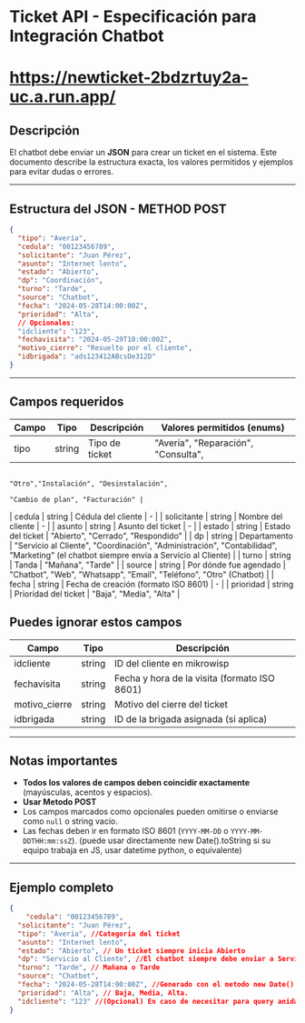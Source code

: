 # Ticket API - Especificación para Integración Chatbot

# https://newticket-2bdzrtuy2a-uc.a.run.app/

## Descripción
El chatbot debe enviar un **JSON** para crear un ticket en el sistema. Este documento describe la estructura exacta, los valores permitidos y ejemplos para evitar dudas o errores.

---

## Estructura del JSON - METHOD POST

```json
{
  "tipo": "Avería",
  "cedula": "00123456789",
  "solicitante": "Juan Pérez",
  "asunto": "Internet lento",
  "estado": "Abierto",
  "dp": "Coordinación",
  "turno": "Tarde",
  "source": "Chatbot",
  "fecha": "2024-05-28T14:00:00Z",
  "prioridad": "Alta",
  // Opcionales:
  "idcliente": "123",
  "fechavisita": "2024-05-29T10:00:00Z",
  "motivo_cierre": "Resuelto por el cliente",
  "idbrigada": "ads123412ABcsDe312D"
}
```

---

## Campos requeridos

| Campo        | Tipo    | Descripción                                      | Valores permitidos (enums) |
|--------------|---------|--------------------------------------------------|----------------------------|
| tipo         | string  | Tipo de ticket                                   | "Avería", "Reparación", "Consulta",
                                                                            "Otro","Instalación", "Desinstalación", 
                                                                            "Cambio de plan", "Facturación" |
| cedula       | string  | Cédula del cliente                               | -                          |
| solicitante  | string  | Nombre del cliente                               | -                          |
| asunto       | string  | Asunto del ticket                                | -                          |
| estado       | string  | Estado del ticket                                | "Abierto", "Cerrado", "Respondido" |
| dp           | string  | Departamento                                     | "Servicio al Cliente", "Coordinación", "Administración", "Contabilidad", "Marketing" (el chatbot siempre envia a Servicio al Cliente) |
| turno        | string  | Tanda                                            | "Mañana", "Tarde"         |
| source       | string  | Por dónde fue agendado                           | "Chatbot", "Web", "Whatsapp", "Email", "Teléfono", "Otro" (Chatbot) |
| fecha        | string  | Fecha de creación (formato ISO 8601)             | -                          |
| prioridad    | string  | Prioridad del ticket                             | "Baja", "Media", "Alta"   |


## Puedes ignorar estos campos

| Campo         | Tipo    | Descripción                                      |
|---------------|---------|--------------------------------------------------|
| idcliente     | string  | ID del cliente en mikrowisp                      |
| fechavisita   | string  | Fecha y hora de la visita (formato ISO 8601)     |
| motivo_cierre | string  | Motivo del cierre del ticket                     |
| idbrigada     | string  | ID de la brigada asignada (si aplica)            |


---

## Notas importantes

- **Todos los valores de campos deben coincidir exactamente** (mayúsculas, acentos y espacios).
- **Usar Metodo POST**
- Los campos marcados como opcionales pueden omitirse o enviarse como `null` o string vacío.
- Las fechas deben ir en formato ISO 8601 (`YYYY-MM-DD` o `YYYY-MM-DDTHH:mm:ssZ`). 
    (puede usar directamente new Date().toString si su equipo trabaja en JS, 
    usar datetime python, o equivalente)

---

## Ejemplo completo

```json
{
    "cedula": "00123456789",
  "solicitante": "Juan Pérez",
  "tipo": "Avería", //Categoria del ticket
  "asunto": "Internet lento",
  "estado": "Abierto", // Un ticket siempre inicia Abierto
  "dp": "Servicio al Cliente", //El chatbot siempre debe enviar a Servicio al Cliente
  "turno": "Tarde", // Mañana o Tarde
  "source": "Chatbot",
  "fecha": "2024-05-28T14:00:00Z", //Generado con el metodo new Date()
  "prioridad": "Alta", // Baja, Media, Alta. 
  "idcliente": "123" //(Opcional) En caso de necesitar para query anidado.
}
``` 
